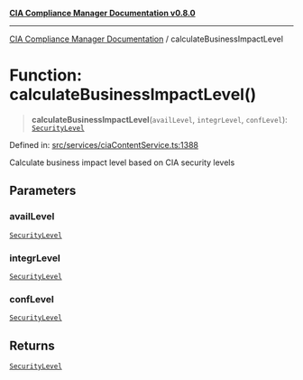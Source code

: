 [**CIA Compliance Manager Documentation v0.8.0**](../README.md)

***

[CIA Compliance Manager Documentation](../globals.md) / calculateBusinessImpactLevel

# Function: calculateBusinessImpactLevel()

> **calculateBusinessImpactLevel**(`availLevel`, `integrLevel`, `confLevel`): [`SecurityLevel`](../type-aliases/SecurityLevel.md)

Defined in: [src/services/ciaContentService.ts:1388](https://github.com/Hack23/cia-compliance-manager/blob/791b5a1b6e700c8b8480de209374e4cb1086330d/src/services/ciaContentService.ts#L1388)

Calculate business impact level based on CIA security levels

## Parameters

### availLevel

[`SecurityLevel`](../type-aliases/SecurityLevel.md)

### integrLevel

[`SecurityLevel`](../type-aliases/SecurityLevel.md)

### confLevel

[`SecurityLevel`](../type-aliases/SecurityLevel.md)

## Returns

[`SecurityLevel`](../type-aliases/SecurityLevel.md)

